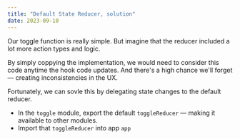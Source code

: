 ```yaml
---
title: "Default State Reducer, solution"
date: 2023-09-10
---
```


Our toggle function is really simple. But imagine that the reducer included a lot more action types and logic.

By simply coppying the implementation, we would need to consider this code anytime the hook code updates. And there's a high chance we'll forget — creating inconsistencies in the UX.

Fortunately, we can sovle this by delegating state changes to the default reducer.

- In the `toggle` module, export the default `toggleReducer` — making it available to other modules.
- Import that `toggleReducer` into app `app`


